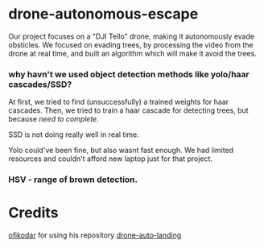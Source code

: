 # drone-autonomous-escape
Our project focuses on a "DJI Tello" drone, making it autonomously evade obsticles.
We focused on evading trees, by processing the video from the drone at real time, and built an algorithm which will make it avoid the trees.

### why havn't we used object detection methods like yolo/haar cascades/SSD?
At first, we tried to find (unsuccessfully) a trained weights for haar cascades.
Then, we tried to train a haar cascade for detecting trees, but because *need to complete*.

SSD is not doing really well in real time.

Yolo could've been fine, but also wasnt fast enough. We had limited resources and couldn't afford new laptop just for that project.

### HSV - range of brown detection.





# Credits
[ofikodar](https://github.com/ofikodar) for using his repository [drone-auto-landing](https://github.com/ofikodar/drone-auto-landing)
